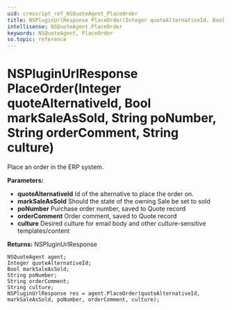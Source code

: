 ```yaml
---
uid: crmscript_ref_NSQuoteAgent_PlaceOrder
title: NSPluginUrlResponse PlaceOrder(Integer quoteAlternativeId, Bool markSaleAsSold, String poNumber, String orderComment, String culture)
intellisense: NSQuoteAgent.PlaceOrder
keywords: NSQuoteAgent, PlaceOrder
so.topic: reference
---
```


# NSPluginUrlResponse PlaceOrder(Integer quoteAlternativeId, Bool markSaleAsSold, String poNumber, String orderComment, String culture)

Place an order in the ERP system.

**Parameters:**
 - **quoteAlternativeId** Id of the alternative to place the order on.
 - **markSaleAsSold** Should the state of the owning Sale be set to sold
 - **poNumber** Purchase order number, saved to Quote record
 - **orderComment** Order comment, saved to Quote record
 - **culture** Desired culture for email body and other culture-sensitive templates/content

**Returns:** NSPluginUrlResponse

```crmscript
NSQuoteAgent agent;
Integer quoteAlternativeId;
Bool markSaleAsSold;
String poNumber;
String orderComment;
String culture;
NSPluginUrlResponse res = agent.PlaceOrder(quoteAlternativeId, markSaleAsSold, poNumber, orderComment, culture);
```

